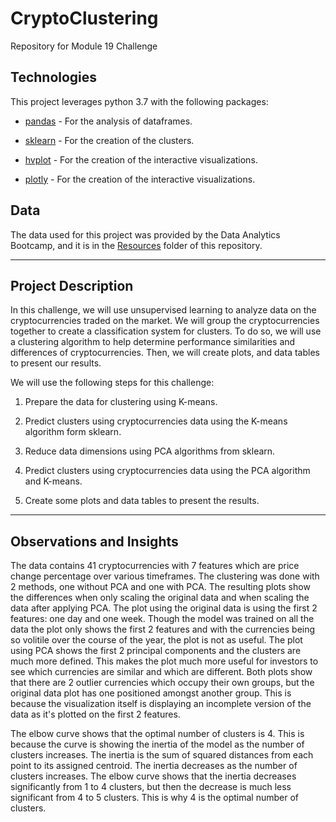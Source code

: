 # CryptoClustering

Repository for Module 19 Challenge

## Technologies

This project leverages python 3.7 with the following packages:

* [pandas](https://pandas.pydata.org/docs/) - For the analysis of dataframes.

* [sklearn](https://scikit-learn.org/stable/) - For the creation of the clusters.

* [hvplot](https://hvplot.holoviz.org/user_guide/Introduction.html) - For the creation of the interactive visualizations.

* [plotly](https://plotly.com/python/) - For the creation of the interactive visualizations.

## Data

The data used for this project was provided by the Data Analytics Bootcamp, and it is in the [Resources](Resources\crypto_market_data.csv) folder of this repository.

---

## Project Description

In this challenge, we will use unsupervised learning to analyze data on the cryptocurrencies traded on the market. We will group the cryptocurrencies together to create a classification system for clusters. To do so, we will use a clustering algorithm to help determine performance similarities and differences of cryptocurrencies. Then, we will create plots, and data tables to present our results.

We will use the following steps for this challenge:

1. Prepare the data for clustering using K-means.

2. Predict clusters using cryptocurrencies data using the K-means algorithm form sklearn.

3. Reduce data dimensions using PCA algorithms from sklearn.

4. Predict clusters using cryptocurrencies data using the PCA algorithm and K-means.

5. Create some plots and data tables to present the results.

---

## Observations and Insights

The data contains 41 cryptocurrencies with 7 features which are price change percentage over various timeframes. The clustering was done with 2 methods, one without PCA and one with PCA. The resulting plots show the differences when only scaling the original data and when scaling the data after applying PCA. The plot using the original data is using the first 2 features: one day and one week. Though the model was trained on all the data the plot only shows the first 2 features and with the currencies being so volitile over the course of the year, the plot is not as useful. The plot using PCA shows the first 2 principal components and the clusters are much more defined. This makes the plot much more useful for investors to see which currencies are similar and which are different. Both plots show that there are 2 outlier currencies which occupy their own groups, but the original data plot has one positioned amongst another group. This is because the visualization itself is displaying an incomplete version of the data as it's plotted on the first 2 features.

The elbow curve shows that the optimal number of clusters is 4. This is because the curve is showing the inertia of the model as the number of clusters increases. The inertia is the sum of squared distances from each point to its assigned centroid. The inertia decreases as the number of clusters increases. The elbow curve shows that the inertia decreases significantly from 1 to 4 clusters, but then the decrease is much less significant from 4 to 5 clusters. This is why 4 is the optimal number of clusters.
